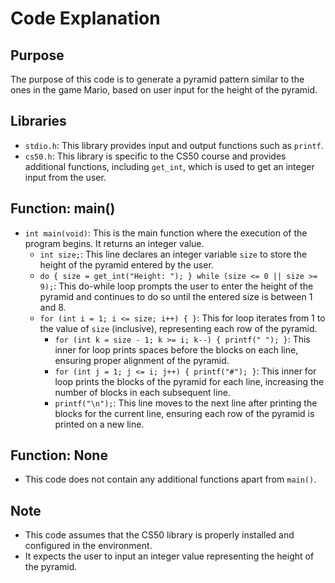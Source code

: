 # Code Explanation

## Purpose
The purpose of this code is to generate a pyramid pattern similar to the ones in the game Mario, based on user input for the height of the pyramid.

## Libraries
- `stdio.h`: This library provides input and output functions such as `printf`.
- `cs50.h`: This library is specific to the CS50 course and provides additional functions, including `get_int`, which is used to get an integer input from the user.

## Function: main()
- `int main(void)`: This is the main function where the execution of the program begins. It returns an integer value.
    - `int size;`: This line declares an integer variable `size` to store the height of the pyramid entered by the user.
    - `do { size = get_int("Height: "); } while (size <= 0 || size >= 9);`: This do-while loop prompts the user to enter the height of the pyramid and continues to do so until the entered size is between 1 and 8.
    - `for (int i = 1; i <= size; i++) { }`: This for loop iterates from 1 to the value of `size` (inclusive), representing each row of the pyramid.
        - `for (int k = size - 1; k >= i; k--) { printf(" "); }`: This inner for loop prints spaces before the blocks on each line, ensuring proper alignment of the pyramid.
        - `for (int j = 1; j <= i; j++) { printf("#"); }`: This inner for loop prints the blocks of the pyramid for each line, increasing the number of blocks in each subsequent line.
        - `printf("\n");`: This line moves to the next line after printing the blocks for the current line, ensuring each row of the pyramid is printed on a new line.

## Function: None
- This code does not contain any additional functions apart from `main()`.

## Note
- This code assumes that the CS50 library is properly installed and configured in the environment.
- It expects the user to input an integer value representing the height of the pyramid.
